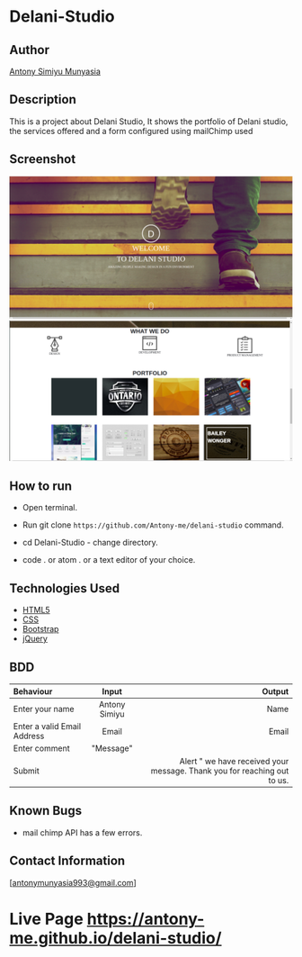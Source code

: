 # Delani-Studio

## Author

[Antony Simiyu  Munyasia](https://github.com/Antony-me)

## Description
This is a project about Delani Studio, It shows the portfolio of Delani studio, the services offered and a form configured using mailChimp used 
## Screenshot
<img src="assets/delaniH.png">
<img src= "assets/delani2.png">

## How to run 

* Open terminal.

* Run   git clone ```https://github.com/Antony-me/delani-studio``` command.

* cd Delani-Studio - change directory.

* code . or atom . or a text editor of your choice.

## Technologies Used

* [HTML5](https://github.com/topics/html5)
* [CSS](https://github.com/topics/css3)
* [Bootstrap](https://github.com/topics/bootstrap)
* [jQuery](https://github.com/topics/javascript)



## BDD
| Behaviour      | Input        | Output       |
| :------------- | :----------: | -----------: |
|  Enter your name  |   Antony Simiyu  |  Name   |
| Enter a valid Email Address  | Email |  Email |
| Enter comment |  "Message"   |     |
| Submit|     |Alert " we have received your message. Thank you for reaching out to us.|

## Known Bugs
* mail chimp API has a few errors.

## Contact Information 

[antonymunyasia993@gmail.com]

# Live Page https://antony-me.github.io/delani-studio/

